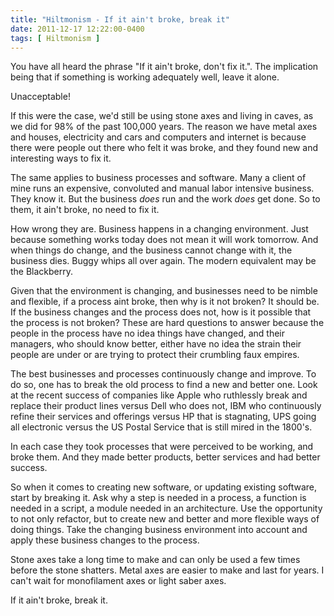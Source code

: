 ```yaml
---
title: "Hiltmonism - If it ain't broke, break it"
date: 2011-12-17 12:22:00-0400
tags: [ Hiltmonism ]
---
```


You have all heard the phrase "If it ain't broke, don't fix it.". The implication being that if something is working adequately well, leave it alone.

Unacceptable!

If this were the case, we'd still be using stone axes and living in caves, as we did for 98% of the past 100,000 years. The reason we have metal axes and houses, electricity and cars and computers and internet is because there were people out there who felt it was broke, and they found new and interesting ways to fix it.

The same applies to business processes and software. Many a client of mine runs an expensive, convoluted and manual labor intensive business. They know it. But the business *does* run and the work *does* get done. So to them, it ain't broke, no need to fix it.

How wrong they are. Business happens in a changing environment. Just because something works today does not mean it will work tomorrow. And when things do change, and the business cannot change with it, the business dies. Buggy whips all over again. The modern equivalent may be the Blackberry.

Given that the environment is changing, and businesses need to be nimble and flexible, if a process aint broke, then why is it not broken? It should be. If the business changes and the process does not, how is it possible that the process is not broken? These are hard questions to answer because the people in the process have no idea things have changed, and their managers, who should know better, either have no idea the strain their people are under or are trying to protect their crumbling faux empires.

The best businesses and processes continuously change and improve. To do so, one has to break the old process to find a new and better one.  Look at the recent success of companies like Apple who ruthlessly break and replace their product lines versus Dell who does not, IBM who continuously refine their services and offerings versus HP that is stagnating, UPS going all electronic versus the US Postal Service that is still mired in the 1800's.

In each case they took processes that were perceived to be working, and broke them. And they made better products, better services and had better success.

So when it comes to creating new software, or updating existing software, start by breaking it. Ask why a step is needed in a process, a function is needed in a script, a module needed in an architecture. Use the opportunity to not only refactor, but to create new and better and more flexible ways of doing things. Take the changing business environment into account and apply these business changes to the process.

Stone axes take a long time to make and can only be used a few times before the stone shatters. Metal axes are easier to make and last for years. I can't wait for monofilament axes or light saber axes.

If it ain't broke, break it.

